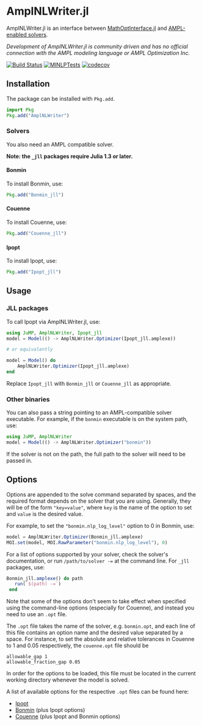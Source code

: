 # AmplNLWriter.jl

AmplNLWriter.jl is an interface between [MathOptInterface.jl](https://github.com/jump-dev/MathOptInterface.jl)
and [AMPL-enabled solvers](http://ampl.com/products/solvers/all-solvers-for-ampl/).

*Development of AmplNLWriter.jl is community driven and has no official
connection with the AMPL modeling language or AMPL Optimization Inc.*

[![Build Status](https://github.com/jump-dev/AmplNLWriter.jl/workflows/CI/badge.svg?branch=master)](https://github.com/jump-dev/AmplNLWriter.jl/actions?query=workflow%3ACI)
[![MINLPTests](https://github.com/jump-dev/AmplNLWriter.jl/workflows/MINLPTests/badge.svg?branch=master)](https://github.com/jump-dev/AmplNLWriter.jl/actions?query=workflow%3AMINLPTests)
[![codecov](https://codecov.io/gh/jump-dev/AmplNLWriter.jl/branch/master/graph/badge.svg)](https://codecov.io/gh/jump-dev/AmplNLWriter.jl)

## Installation

The package can be installed with `Pkg.add`.

```julia
import Pkg
Pkg.add("AmplNLWriter")
```

### Solvers

You also need an AMPL compatible solver.

**Note: the `_jll` packages require Julia 1.3 or later.**

#### Bonmin

To install Bonmin, use:
```julia
Pkg.add("Bonmin_jll")
```

#### Couenne

To install Couenne, use:
```julia
Pkg.add("Couenne_jll")
```

#### Ipopt

To install Ipopt, use:
```julia
Pkg.add("Ipopt_jll")
```

## Usage

### JLL packages

To call Ipopt via AmplNLWriter.jl, use:
```julia
using JuMP, AmplNLWriter, Ipopt_jll
model = Model(() -> AmplNLWriter.Optimizer(Ipopt_jll.amplexe))

# or equivalently

model = Model() do
    AmplNLWriter.Optimizer(Ipopt_jll.amplexe)
end
```

Replace `Ipopt_jll` with `Bonmin_jll` or `Couenne_jll` as appropriate.

### Other binaries

You can also pass a string pointing to an AMPL-compatible solver executable. For
example, if the `bonmin` executable is on the system path, use:
```julia
using JuMP, AmplNLWriter
model = Model(() -> AmplNLWriter.Optimizer("bonmin"))
```

If the solver is not on the path, the full path to the solver will need to be
passed in.

## Options

Options are appended to the solve command separated by spaces, and the required 
format depends on the solver that you are using. Generally, they will be of the 
form `"key=value"`, where `key` is the name of the option to set and `value` is 
the desired value.

For example, to set the `"bonmin.nlp_log_level"` option to 0 in Bonmin, use:
```julia
model = AmplNLWriter.Optimizer(Bonmin_jll.amplexe)
MOI.set(model, MOI.RawParameter("bonmin.nlp_log_level"), 0)
```

For a list of options supported by your solver, check the solver's
documentation, or run `/path/to/solver -=` at the command line. For `_jll` 
packages, use:
```julia
Bonmin_jll.amplexe() do path
   run(`$(path) -=`)
 end
```

Note that some of the options don't seem to take effect when specified using the
command-line options (especially for Couenne), and instead you need to use an
`.opt` file.

The `.opt` file takes the name of the solver, e.g. `bonmin.opt`, and each line
of this file contains an option name and the desired value separated by a space.
For instance, to set the absolute and relative tolerances in Couenne to 1 and
0.05 respectively, the `couenne.opt` file should be
```
allowable_gap 1
allowable_fraction_gap 0.05
```

In order for the options to be loaded, this file must be located in the current
working directory whenever the model is solved.

A list of available options for the respective `.opt` files can be found here:

- [Ipopt](https://coin-or.github.io/Ipopt/OPTIONS.html)
- [Bonmin](https://github.com/coin-or/Bonmin/blob/master/test/bonmin.opt) (plus Ipopt options)
- [Couenne](https://github.com/coin-or/Couenne/blob/master/src/couenne.opt) (plus Ipopt and Bonmin options)
